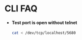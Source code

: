# CLI FAQ

- #### Test port is open without telnet
  ```sh
  cat < /dev/tcp/localhost/5680
  ```
  
